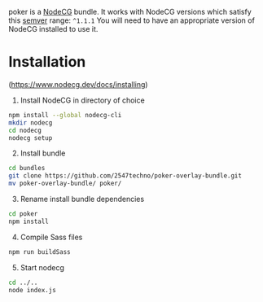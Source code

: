 poker is a [NodeCG](http://github.com/nodecg/nodecg) bundle. 
It works with NodeCG versions which satisfy this [semver](https://docs.npmjs.com/getting-started/semantic-versioning) range: `^1.1.1`
You will need to have an appropriate version of NodeCG installed to use it.

# Installation
(https://www.nodecg.dev/docs/installing)

1. Install NodeCG in directory of choice
```bash
npm install --global nodecg-cli
mkdir nodecg
cd nodecg
nodecg setup
```
2. Install bundle
```bash
cd bundles
git clone https://github.com/2547techno/poker-overlay-bundle.git
mv poker-overlay-bundle/ poker/
```
3. Rename install bundle dependencies
```bash
cd poker
npm install
```
4. Compile Sass files
```bash
npm run buildSass
```
5. Start nodecg
```bash
cd ../..
node index.js
```
